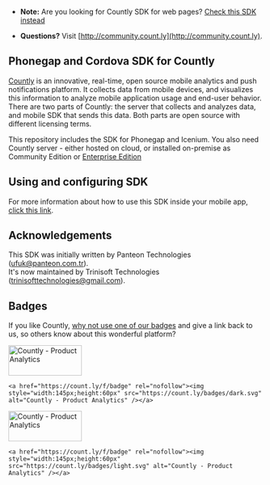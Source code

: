 
* **Note:** Are you looking for Countly SDK for web pages? [Check this SDK instead](https://github.com/countly/countly-sdk-web)

* **Questions?** Visit [http://community.count.ly](http://community.count.ly).

## Phonegap and Cordova SDK for Countly

[Countly](http://count.ly) is an innovative, real-time, open source mobile analytics and push notifications platform. It collects data from mobile devices, and visualizes this information to analyze mobile application usage and end-user behavior. There are two parts of Countly: the server that collects and analyzes data, and mobile SDK that sends this data. Both parts are open source with different licensing terms.

This repository includes the SDK for Phonegap and Icenium. You also need Countly server - either hosted on cloud, or installed on-premise as Community Edition or [Enterprise Edition](http://count.ly/enterprise-edition)

## Using and configuring SDK

For more information about how to use this SDK inside your mobile app, [click this link](http://resources.count.ly/v1.0/docs/phonegap-icenium-meteor).

## Acknowledgements 

This SDK was initially written by Panteon Technologies (ufuk@panteon.com.tr).<br>
It's now maintained by Trinisoft Technologies (trinisofttechnologies@gmail.com).

## Badges

If you like Countly, [why not use one of our badges](https://count.ly/brand-assets) and give a link back to us, so others know about this wonderful platform? 

<a href="https://count.ly/f/badge" rel="nofollow"><img style="width:145px;height:60px" src="https://count.ly/badges/dark.svg" alt="Countly - Product Analytics" /></a>

    <a href="https://count.ly/f/badge" rel="nofollow"><img style="width:145px;height:60px" src="https://count.ly/badges/dark.svg" alt="Countly - Product Analytics" /></a>

<a href="https://count.ly/f/badge" rel="nofollow"><img style="width:145px;height:60px" src="https://count.ly/badges/light.svg" alt="Countly - Product Analytics" /></a>

    <a href="https://count.ly/f/badge" rel="nofollow"><img style="width:145px;height:60px" src="https://count.ly/badges/light.svg" alt="Countly - Product Analytics" /></a>

